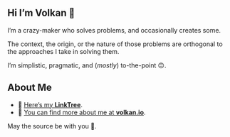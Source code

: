 ## Hi I’m Volkan 👋

I’m a crazy-maker who solves problems, and occasionally creates some. 

The context, the origin, or the nature of those problems are orthogonal to the approaches I take in solving them.

I’m simplistic, pragmatic, and (*mostly*) to-the-point 🙃.

## About Me

* 🌲 [Here’s my **LinkTree**](https://linktr.ee/v0lkan).
* 🏡 [You can find more about me at **volkan.io**](https://volkan.io/).

May the source be with you 🖖.
